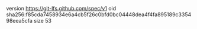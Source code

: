 version https://git-lfs.github.com/spec/v1
oid sha256:f85cda7458934e6a4cb5f26c0bfd0bc04448dea4f4fa895189c335498eea5cfa
size 53
